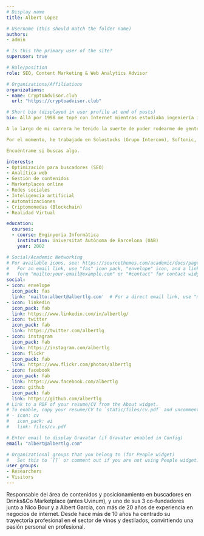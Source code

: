 ```yaml
---
# Display name
title: Albert López

# Username (this should match the folder name)
authors:
- admin

# Is this the primary user of the site?
superuser: true

# Role/position
role: SEO, Content Marketing & Web Analytics Advisor

# Organizations/Affiliations
organizations:
- name: CryptoAdvisor.club
  url: "https://cryptoadvisor.club"

# Short bio (displayed in user profile at end of posts)
bio: Allá por 1998 me topé con Internet mientras estudiaba ingeniería informática, y en el año 2000 su efecto ya me tenía trabajando en ello. He sido diseñador, maquetador, programador, especialista en usabilidad, SEO, emprendedor, directivo, mentor, consultor... Total, que seguramente haya participado al 99% de todo lo que abarca un negocio en internet, y siempre con pasión, entusiasmo y EQUIPO!

A lo largo de mi carrera he tenido la suerte de poder rodearme de gente mejor que yo y, gracias a una incesante curiosidad y eterna sed de aprender, siempre me han movido lo nuevo, lo inexplorado, la optimización y la medición, y en especial la experiencia de usuario y el posicionamiento de contenidos para convertir.

Por el momento, he trabajado en Solostocks (Grupo Intercom), Softonic, Uvinum (marca de la que fui orgulloso creador y co-fundador), Drinks&Co Marketplace, y he colaborado con muuuuchas startups. Hoy estoy implicado en CryptoAdvisor.club y estoy buceando en el nuevo mundo cripto (criptomonedas, criptoactivos, NFTs, Web3, metaverso, DeFi, etc).

Encuéntrame si buscas algo.

interests:
- Optimización para buscadores (SEO)
- Analítica web
- Gestión de contenidos
- Marketplaces online
- Redes sociales
- Inteligencia artificial
- Automatizaciones
- Criptomonedas (Blockchain)
- Realidad Virtual

education:
  courses:
  - course: Enginyeria Informàtica
    institution: Universitat Autònoma de Barcelona (UAB)
    year: 2002

# Social/Academic Networking
# For available icons, see: https://sourcethemes.com/academic/docs/page-builder/#icons
#   For an email link, use "fas" icon pack, "envelope" icon, and a link in the
#   form "mailto:your-email@example.com" or "#contact" for contact widget.
social:
- icon: envelope
  icon_pack: fas
  link: 'mailto:albert@albertlg.com'  # For a direct email link, use "mailto:test@example.org".
- icon: linkedin
  icon_pack: fab
  link: https://www.linkedin.com/in/albertlg/
- icon: twitter
  icon_pack: fab
  link: https://twitter.com/albertlg
- icon: instagram
  icon_pack: fab
  link: https://instagram.com/albertlg
- icon: flickr
  icon_pack: fab
  link: https://www.flickr.com/photos/albertlg
- icon: facebook
  icon_pack: fab
  link: https://www.facebook.com/albertlg
- icon: github
  icon_pack: fab
  link: https://github.com/albertlg
# Link to a PDF of your resume/CV from the About widget.
# To enable, copy your resume/CV to `static/files/cv.pdf` and uncomment the lines below.
# - icon: cv
#   icon_pack: ai
#   link: files/cv.pdf

# Enter email to display Gravatar (if Gravatar enabled in Config)
email: "albert@albertlg.com"

# Organizational groups that you belong to (for People widget)
#   Set this to `[]` or comment out if you are not using People widget.
user_groups:
- Researchers
- Visitors
---
```


Responsable del área de contenidos y posicionamiento en buscadores en Drinks&Co Marketplace (antes Uvinum), y uno de sus 3 co-fundadores junto a Nico Bour y a Albert Garcia, con más de 20 años de experiencia en negocios de internet. Desde hace más de 10 años ha centrado su trayectoria profesional en el sector de vinos y destilados, convirtiendo una pasión personal en profesional.
